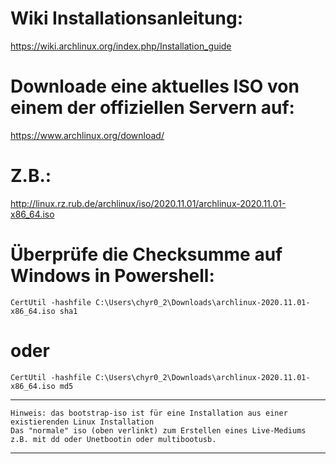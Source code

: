 # Wiki Installationsanleitung:
https://wiki.archlinux.org/index.php/Installation_guide

#  Downloade eine aktuelles ISO von einem der offiziellen Servern auf:
https://www.archlinux.org/download/

#  Z.B.:
http://linux.rz.rub.de/archlinux/iso/2020.11.01/archlinux-2020.11.01-x86_64.iso

#  Überprüfe die Checksumme auf Windows in Powershell:
    CertUtil -hashfile C:\Users\chyr0_2\Downloads\archlinux-2020.11.01-x86_64.iso sha1
#  oder
    CertUtil -hashfile C:\Users\chyr0_2\Downloads\archlinux-2020.11.01-x86_64.iso md5
---- 
    Hinweis: das bootstrap-iso ist für eine Installation aus einer existierenden Linux Installation
    Das "normale" iso (oben verlinkt) zum Erstellen eines Live-Mediums z.B. mit dd oder Unetbootin oder multibootusb.
---
